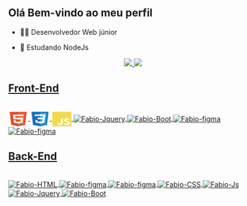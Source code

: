  ## Olá Bem-vindo ao meu perfil

  - 👨‍💻 Desenvolvedor Web júnior 

  - 🎈 Estudando NodeJs
<div align="center">
  <a href="https://github.com/fabio-sudo-apt">
  <img height="170em" src="https://github-readme-stats.vercel.app/api?username=fabio-sudo-apt&show_icons=true&theme=dracula&include_all_commits=true&count_private=true"/>
  <img height="170em" src="https://github-readme-stats.vercel.app/api/top-langs/?username=fabio-sudo-apt&layout=compact&lshow_icons=true&theme=dracula"/>
</div>
  
## Front-End
<div style="display: inline_block"><br>
  <img align="center" alt="Fabio-HTML" height="30" width="40" src="https://raw.githubusercontent.com/devicons/devicon/master/icons/html5/html5-original.svg">
  <img align="center" alt="Fabio-CSS" height="30" width="40" src="https://raw.githubusercontent.com/devicons/devicon/master/icons/css3/css3-original.svg">
  <img align="center" alt="Fabio-Js" height="30" width="40" src="https://raw.githubusercontent.com/devicons/devicon/master/icons/javascript/javascript-plain.svg">
  <img align="center" alt="Fabio-Jquery"  height="30" width="40" src="https://cdn.jsdelivr.net/gh/devicons/devicon/icons/jquery/jquery-original.svg" />
  <img align="center" alt="Fabio-Boot"  height="30" width="40"  src="https://cdn.jsdelivr.net/gh/devicons/devicon/icons/bootstrap/bootstrap-plain-wordmark.svg" />
  <img align="center" alt="Fabio-figma"  height="30" width="40" src="https://cdn.jsdelivr.net/gh/devicons/devicon/icons/figma/figma-original.svg" />
  <img align="center" alt="Fabio-figma"  height="30" width="40" src="https://cdn.jsdelivr.net/gh/devicons/devicon/icons/git/git-original.svg" />
</div>
  
  ## Back-End
<div style="display: inline_block"><br>
  <img align="center" alt="Fabio-HTML" height="30" width="40" src="https://cdn.jsdelivr.net/gh/devicons/devicon/icons/nodejs/nodejs-plain.svg">
  <img align="center" alt="Fabio-figma"  height="30" width="40" src="https://cdn.jsdelivr.net/gh/devicons/devicon/icons/npm/npm-original-wordmark.svg" />
  <img align="center" alt="Fabio-figma"  height="30" width="40" src="https://cdn.jsdelivr.net/gh/devicons/devicon/icons/yarn/yarn-original-wordmark.svg"/>
  <img align="center" alt="Fabio-CSS" height="30" width="40" src="https://cdn.jsdelivr.net/gh/devicons/devicon/icons/express/express-original.svg">
  <img align="center" alt="Fabio-Js" height="30" width="40" src="https://cdn.jsdelivr.net/gh/devicons/devicon/icons/firebase/firebase-plain-wordmark.svg">
  <img align="center" alt="Fabio-Jquery"  height="30" width="40" src="https://cdn.jsdelivr.net/gh/devicons/devicon/icons/mongodb/mongodb-plain-wordmark.svg" />
  <img align="center" alt="Fabio-Boot"  height="30" width="40"  src="https://cdn.jsdelivr.net/gh/devicons/devicon/icons/mysql/mysql-original-wordmark.svg"/>
</div>
  
  
<!--   - 💬 Veja meu LinkedIn: <a href="https://www.linkedin.com/in/f%C3%A1bio-souza-b223601a3/" target="_blank">Fábio Souza</a> -->
 
